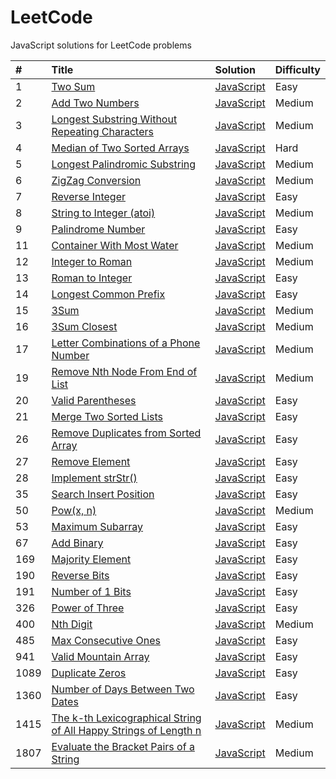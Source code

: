 # LeetCode

JavaScript solutions for LeetCode problems

| #    | Title | Solution | Difficulty |
| :--- | :---- | :------- | :--------- |
| 1    | [Two Sum](https://leetcode.com/problems/two-sum/) | [JavaScript](./solutions/0001_two_sum.js) | Easy |
| 2    | [Add Two Numbers](https://leetcode.com/problems/add-two-numbers/) | [JavaScript](./solutions/0002_add_two_numbers.js) | Medium |
| 3    | [Longest Substring Without Repeating Characters](https://leetcode.com/problems/longest-substring-without-repeating-characters/) | [JavaScript](./solutions/0003_longest_substring_without_repeating_characters.js) | Medium |
| 4    | [Median of Two Sorted Arrays](https://leetcode.com/problems/median-of-two-sorted-arrays/) | [JavaScript](./solutions/0004_median_of_two_sorted_arrays.js) | Hard |
| 5    | [Longest Palindromic Substring](https://leetcode.com/problems/longest-palindromic-substring/) | [JavaScript](./solutions/0005_longest_palindromic_substring.js) | Medium |
| 6    | [ZigZag Conversion](https://leetcode.com/problems/zigzag-conversion/) | [JavaScript](./solutions/0006_zigzag_conversion.js) | Medium |
| 7    | [Reverse Integer](https://leetcode.com/problems/reverse-integer/) | [JavaScript](./solutions/0007_reverse_integer.js) | Easy |
| 8    | [String to Integer (atoi)](https://leetcode.com/problems/string-to-integer-atoi/) | [JavaScript](./solutions/0008_string_to_integer_atoi.js) | Medium |
| 9    | [Palindrome Number](https://leetcode.com/problems/palindrome-number/) | [JavaScript](./solutions/0009_palindrome_number.js) | Easy |
| 11   | [Container With Most Water](https://leetcode.com/problems/container-with-most-water/) | [JavaScript](./solutions/0011_container_with_most_water.js) | Medium |
| 12   | [Integer to Roman](https://leetcode.com/problems/integer-to-roman/) | [JavaScript](./solutions/0012_integer_to_roman.js) | Medium |
| 13   | [Roman to Integer](https://leetcode.com/problems/roman-to-integer/) | [JavaScript](./solutions/0013_roman_to_integer.js) | Easy |
| 14   | [Longest Common Prefix](https://leetcode.com/problems/longest-common-prefix/) | [JavaScript](./solutions/0014_longest_common_prefix.js) | Easy |
| 15   | [3Sum](https://leetcode.com/problems/3sum/) | [JavaScript](./solutions/0015_3sum.js) | Medium |
| 16   | [3Sum Closest](https://leetcode.com/problems/3sum-closest/) | [JavaScript](./solutions/0016_3sum_closest.js) | Medium |
| 17   | [Letter Combinations of a Phone Number](https://leetcode.com/problems/letter-combinations-of-a-phone-number/) | [JavaScript](./solutions/0017_letter_combinations_of_a_phone_number.js) | Medium |
| 19   | [Remove Nth Node From End of List](https://leetcode.com/problems/remove-nth-node-from-end-of-list/) | [JavaScript](./solutions/0019_remove_nth_node_from_end_of_list.js) | Medium |
| 20   | [Valid Parentheses](https://leetcode.com/problems/valid-parentheses/) | [JavaScript](./solutions/0020_valid_parentheses.js) | Easy |
| 21   | [Merge Two Sorted Lists](https://leetcode.com/problems/merge-two-sorted-lists/) | [JavaScript](./solutions/0021_merge_two_sorted_lists.js) | Easy |
| 26   | [Remove Duplicates from Sorted Array](https://leetcode.com/problems/remove-duplicates-from-sorted-array/) | [JavaScript](./solutions/0026_remove_duplicates_from_sorted_array.js) | Easy |
| 27   | [Remove Element](https://leetcode.com/problems/remove-element/) | [JavaScript](./solutions/0027_remove_element.js) | Easy |
| 28   | [Implement strStr()](https://leetcode.com/problems/implement-strstr/) | [JavaScript](./solutions/0028_implement_strstr.js) | Easy |
| 35   | [Search Insert Position](https://leetcode.com/problems/search-insert-position/) | [JavaScript](./solutions/0035_search_insert_position.js) | Easy |
| 50   | [Pow(x, n)](https://leetcode.com/problems/powx-n/) | [JavaScript](./solutions/0050_powx_n.js) | Medium |
| 53   | [Maximum Subarray](https://leetcode.com/problems/maximum-subarray/) | [JavaScript](./solutions/0053_maximum_subarray.js) | Easy |
| 67   | [Add Binary](https://leetcode.com/problems/add-binary/) | [JavaScript](./solutions/0067_add_binary.js) | Easy |
| 169  | [Majority Element](https://leetcode.com/problems/majority-element/) | [JavaScript](./solutions/0169_majority_element.js) | Easy |
| 190  | [Reverse Bits](https://leetcode.com/problems/reverse-bits/) | [JavaScript](./solutions/0190_reverse_bits.js) | Easy |
| 191  | [Number of 1 Bits](https://leetcode.com/problems/number-of-1-bits/) | [JavaScript](./solutions/0191_number_of_1_bits.js) | Easy |
| 326  | [Power of Three](https://leetcode.com/problems/power-of-three/) | [JavaScript](./solutions/0326_power_of_three.js) | Easy |
| 400  | [Nth Digit](https://leetcode.com/problems/nth-digit/) | [JavaScript](./solutions/0400_nth_digit.js) | Medium |
| 485  | [Max Consecutive Ones](https://leetcode.com/problems/max-consecutive-ones/) | [JavaScript](./solutions/0485_max_consecutive_ones.js) | Easy |
| 941  | [Valid Mountain Array](https://leetcode.com/problems/valid-mountain-array/) | [JavaScript](./solutions/0941_valid_mountain_array.js) | Easy |
| 1089 | [Duplicate Zeros](https://leetcode.com/problems/duplicate-zeros/) | [JavaScript](./solutions/1089_duplicate_zeros.js) | Easy |
| 1360 | [Number of Days Between Two Dates](https://leetcode.com/problems/number-of-days-between-two-dates/) | [JavaScript](./solutions/1360_number_of_days_between_two_dates.js) | Easy |
| 1415 | [The k-th Lexicographical String of All Happy Strings of Length n](https://leetcode.com/problems/the-k-th-lexicographical-string-of-all-happy-strings-of-length-n/) | [JavaScript](./solutions/1415_the_k_th_lexicographical_string_of_all_happy_strings_of_length_n.js) | Medium |
| 1807 | [Evaluate the Bracket Pairs of a String](https://leetcode.com/problems/evaluate-the-bracket-pairs-of-a-string/) | [JavaScript](./solutions/1807_evaluate_the_bracket_pairs_of_a_string.js) | Medium |
